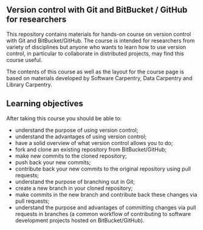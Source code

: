 ## Version control with Git and BitBucket / GitHub for researchers

This repository contains materials for hands-on course on version control with Git and BitBucket/GitHub. The course is intended for researchers from variety of disciplines but anyone who wants to learn how to use version control, in particular to collaborate in distributed projects, may find this course useful.

The contents of this course as well as the layout for the course page is based on materials developed by Software Carpentry, Data Carpentry and Library Carpentry.

## Learning objectives

After taking this course you should be able to:
* understand the purpose of using version control;
* understand the advantages of using version control;
* have a solid overview of what version control allows you to do;
* fork and clone an existing repository from BitBucket/GitHub;
* make new commits to the cloned repository;
* push back your new commits;
* contribute back your new commits to the original repository using pull requests;
* understand the purpose of branching out in Git;
* create a new branch in your cloned repository;
* make commits in the new branch and contribute back these changes via pull requests;
* understand the purpose and advantages of committing changes via pull requests in branches (a common workflow of contributing to software development projects hosted on BitBucket/GitHub).
